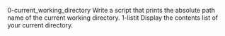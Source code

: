 0-current_working_directory
	Write a script that prints the absolute path name of the current working directory.
1-listit
	Display the contents list of your current directory.